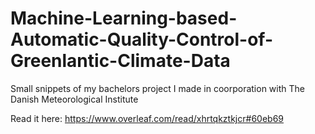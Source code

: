 # Machine-Learning-based-Automatic-Quality-Control-of-Greenlantic-Climate-Data
Small snippets of my bachelors project I made in coorporation with The Danish Meteorological Institute

Read it here: https://www.overleaf.com/read/xhrtqkztkjcr#60eb69
